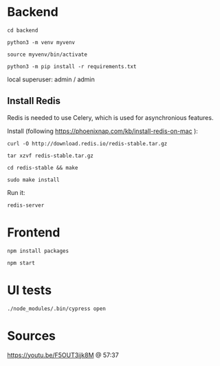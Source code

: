 # Backend

`cd backend`

`python3 -m venv myvenv`

`source myvenv/bin/activate`

`python3 -m pip install -r requirements.txt`

local superuser: admin / admin

## Install Redis

Redis is needed to use Celery, which is used for asynchronious features.

Install (following https://phoenixnap.com/kb/install-redis-on-mac ):

`curl -O http://download.redis.io/redis-stable.tar.gz`

`tar xzvf redis-stable.tar.gz`

`cd redis-stable && make`

`sudo make install`

Run it:

`redis-server`

# Frontend

`npm install packages`

`npm start`

# UI tests

`./node_modules/.bin/cypress open`

# Sources

https://youtu.be/F5OUT3ijk8M @ 57:37
